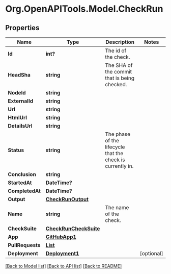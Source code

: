 # Org.OpenAPITools.Model.CheckRun

## Properties

Name | Type | Description | Notes
------------ | ------------- | ------------- | -------------
**Id** | **int?** | The id of the check. | 
**HeadSha** | **string** | The SHA of the commit that is being checked. | 
**NodeId** | **string** |  | 
**ExternalId** | **string** |  | 
**Url** | **string** |  | 
**HtmlUrl** | **string** |  | 
**DetailsUrl** | **string** |  | 
**Status** | **string** | The phase of the lifecycle that the check is currently in. | 
**Conclusion** | **string** |  | 
**StartedAt** | **DateTime?** |  | 
**CompletedAt** | **DateTime?** |  | 
**Output** | [**CheckRunOutput**](CheckRunOutput.md) |  | 
**Name** | **string** | The name of the check. | 
**CheckSuite** | [**CheckRunCheckSuite**](CheckRunCheckSuite.md) |  | 
**App** | [**GitHubApp1**](GitHubApp1.md) |  | 
**PullRequests** | [**List<PullRequestMinimal>**](PullRequestMinimal.md) |  | 
**Deployment** | [**Deployment1**](Deployment1.md) |  | [optional] 

[[Back to Model list]](../README.md#documentation-for-models) [[Back to API list]](../README.md#documentation-for-api-endpoints) [[Back to README]](../README.md)

